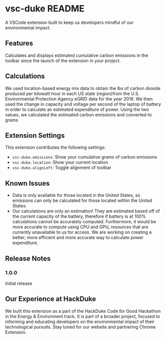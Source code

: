 # vsc-duke README

A VSCode extension built to keep us developers mindful of our environmental impact.

## Features

Calculates and displays estimated cumulative carbon emissions in the toolbar since the launch of the extension in your project.

## Calculations
We used location-based energy mix data to obtain the lbs of carbon dioxide produced per kilowatt hour in each US state (region)from the U.S. Environmental Protection Agency eGRID data for the year 2016. We then used the change in capacity and voltage per second of the laptop of battery in order to calculate an estimated expenditure of power. Using the two values, we calculated the estimated carbon emissions and converted to grams

## Extension Settings

This extension contributes the following settings:

* `vsc-duke.emissions`: Show your cumulative grams of carbon emissions
* `vsc-duke.location`: Show your current location
* `vsc-duke.alignLeft`: Toggle alignment of toolbar

## Known Issues

* Data is only available for those located in the United States, so emissions can only be calculated for those located within the United States.
* Our calculations are only an estimation! They are estimated based off of the current capacity of the battery, therefore if battery is at 100% calculations cannot be accurately computed. Furthermore, it would be more accurate to compute using CPU and GPU, resources that are currently unavailable to us for access. We are working on creating a better, more efficient and more accurate way to calculate power expenditure.

## Release Notes

### 1.0.0

Initial release

Our Experience at HackDuke
-------------------------------------------------
We built this extension as a part of the HackDuke Code for Good Hackathon in the Energy & Environment track. It is part of a broader project, focused to informing and educating developers on the environmental impact of their technological pursuits. Stay tuned for our website and partnering Chrome Extension.
